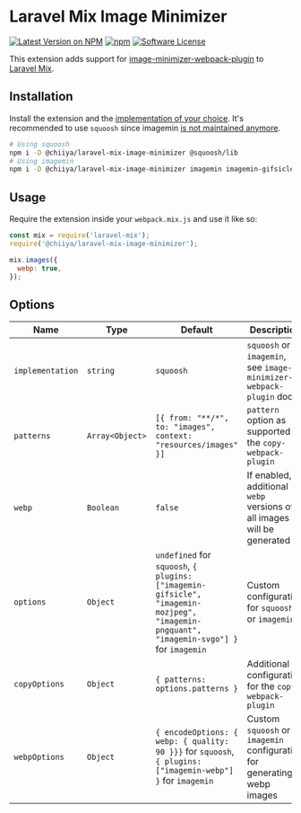 # Laravel Mix Image Minimizer
[![Latest Version on NPM](https://img.shields.io/npm/v/@chiiya/laravel-mix-image-minimizer.svg?style=flat-square)](https://npmjs.com/package/@chiiya/laravel-mix-image-minimizer)
[![npm](https://img.shields.io/npm/dt/@chiiya/laravel-mix-image-minimizer.svg?style=flat-square)](https://www.npmjs.com/package/@chiiya/laravel-mix-image-minimizer)
[![Software License](https://img.shields.io/npm/l/@chiiya/laravel-mix-image-minimizer.svg?style=flat-square)](LICENSE)

This extension adds support for [image-minimizer-webpack-plugin](https://webpack.js.org/plugins/image-minimizer-webpack-plugin/) 
to [Laravel Mix](https://github.com/JeffreyWay/laravel-mix).

## Installation

Install the extension and the [implementation of your choice](https://webpack.js.org/plugins/image-minimizer-webpack-plugin/). 
It's recommended to use `squoosh` since imagemin [is not maintained anymore](https://github.com/imagemin/imagemin/issues/385).

```bash
# Using squoosh
npm i -D @chiiya/laravel-mix-image-minimizer @squoosh/lib
# Using imagemin
npm i -D @chiiya/laravel-mix-image-minimizer imagemin imagemin-gifsicle imagemin-mozjpeg imagemin-pngquant imagemin-svgo imagemin-webp
```

## Usage

Require the extension inside your `webpack.mix.js` and use it like so:

```js
const mix = require('laravel-mix');
require('@chiiya/laravel-mix-image-minimizer');

mix.images({
  webp: true,
});
```

## Options

| Name             | Type            | Default                                                                                                                                  | Description                                                             |
|------------------|-----------------|------------------------------------------------------------------------------------------------------------------------------------------|-------------------------------------------------------------------------|
| `implementation` | `string`        | `squoosh`                                                                                                                                | `squoosh` or `imagemin`, see `image-minimizer-webpack-plugin` docs      |
| `patterns`       | `Array<Object>` | `[{ from: "**/*", to: "images", context: "resources/images" }]`                                                                          | `pattern` option as supported by the `copy-webpack-plugin`              |
| `webp`           | `Boolean`       | `false`                                                                                                                                  | If enabled, additional `webp` versions of all images will be generated  |
| `options`        | `Object`        | `undefined` for `squoosh`, `{ plugins: ["imagemin-gifsicle", "imagemin-mozjpeg", "imagemin-pngquant", "imagemin-svgo"] }` for `imagemin` | Custom configuration for `squoosh` or `imagemin`                        |
| `copyOptions`    | `Object`        | `{ patterns: options.patterns }`                                                                                                         | Additional configuration for the `copy-webpack-plugin`                  |
| `webpOptions`    | `Object`        | `{ encodeOptions: { webp: { quality: 90 }}}` for `squoosh`, `{ plugins: ["imagemin-webp"] }` for `imagemin`                              | Custom `squoosh` or `imagemin` configuration for generating webp images |


